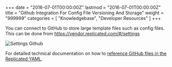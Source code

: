 +++
date = "2016-07-01T00:00:00Z"
lastmod = "2016-07-01T00:00:00Z"
title = "Github Integration For Config File Versioning And Storage"
weight = "999999"
categories = [ "Knowledgebase", "Developer Resources" ]
+++

You can connect to GitHub to store large template files such as config files. This
can be done from https://vendor.replicated.com/#/settings

![Settings Github](/static/settings-github.png)

For detailed technical documentation on how to
[reference GitHub files in the Replicated YAML](/packaging-an-application/components-and-containers/#github-reference).

